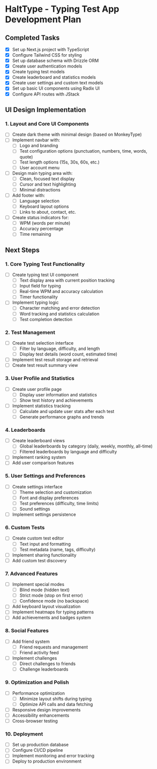 # HaltType - Typing Test App Development Plan

## Completed Tasks

- [x] Set up Next.js project with TypeScript
- [x] Configure Tailwind CSS for styling
- [x] Set up database schema with Drizzle ORM
- [x] Create user authentication models
- [x] Create typing test models
- [x] Create leaderboard and statistics models
- [x] Create user settings and custom text models
- [x] Set up basic UI components using Radix UI
- [x] Configure API routes with JStack

## UI Design Implementation

### 1. Layout and Core UI Components
- [ ] Create dark theme with minimal design (based on MonkeyType)
- [ ] Implement navbar with:
  - [ ] Logo and branding
  - [ ] Test configuration options (punctuation, numbers, time, words, quote)
  - [ ] Test length options (15s, 30s, 60s, etc.)
  - [ ] User account menu
- [ ] Design main typing area with:
  - [ ] Clean, focused text display
  - [ ] Cursor and text highlighting
  - [ ] Minimal distractions
- [ ] Add footer with:
  - [ ] Language selection
  - [ ] Keyboard layout options
  - [ ] Links to about, contact, etc.
- [ ] Create status indicators for:
  - [ ] WPM (words per minute)
  - [ ] Accuracy percentage
  - [ ] Time remaining

## Next Steps

### 1. Core Typing Test Functionality
- [ ] Create typing test UI component
  - [ ] Text display area with current position tracking
  - [ ] Input field for typing
  - [ ] Real-time WPM and accuracy calculation
  - [ ] Timer functionality
- [ ] Implement typing logic
  - [ ] Character matching and error detection
  - [ ] Word tracking and statistics calculation
  - [ ] Test completion detection

### 2. Test Management
- [ ] Create test selection interface
  - [ ] Filter by language, difficulty, and length
  - [ ] Display test details (word count, estimated time)
- [ ] Implement test result storage and retrieval
- [ ] Create test result summary view

### 3. User Profile and Statistics
- [ ] Create user profile page
  - [ ] Display user information and statistics
  - [ ] Show test history and achievements
- [ ] Implement statistics tracking
  - [ ] Calculate and update user stats after each test
  - [ ] Generate performance graphs and trends

### 4. Leaderboards
- [ ] Create leaderboard views
  - [ ] Global leaderboards by category (daily, weekly, monthly, all-time)
  - [ ] Filtered leaderboards by language and difficulty
- [ ] Implement ranking system
- [ ] Add user comparison features

### 5. User Settings and Preferences
- [ ] Create settings interface
  - [ ] Theme selection and customization
  - [ ] Font and display preferences
  - [ ] Test preferences (difficulty, time limits)
  - [ ] Sound settings
- [ ] Implement settings persistence

### 6. Custom Tests
- [ ] Create custom test editor
  - [ ] Text input and formatting
  - [ ] Test metadata (name, tags, difficulty)
- [ ] Implement sharing functionality
- [ ] Add custom test discovery

### 7. Advanced Features
- [ ] Implement special modes
  - [ ] Blind mode (hidden text)
  - [ ] Strict mode (stop on first error)
  - [ ] Confidence mode (no backspace)
- [ ] Add keyboard layout visualization
- [ ] Implement heatmaps for typing patterns
- [ ] Add achievements and badges system

### 8. Social Features
- [ ] Add friend system
  - [ ] Friend requests and management
  - [ ] Friend activity feed
- [ ] Implement challenges
  - [ ] Direct challenges to friends
  - [ ] Challenge leaderboards

### 9. Optimization and Polish
- [ ] Performance optimization
  - [ ] Minimize layout shifts during typing
  - [ ] Optimize API calls and data fetching
- [ ] Responsive design improvements
- [ ] Accessibility enhancements
- [ ] Cross-browser testing

### 10. Deployment
- [ ] Set up production database
- [ ] Configure CI/CD pipeline
- [ ] Implement monitoring and error tracking
- [ ] Deploy to production environment